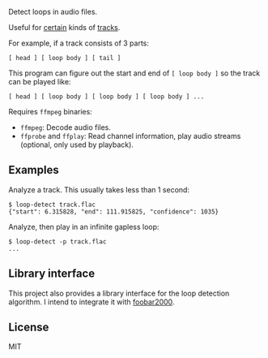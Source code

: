 Detect loops in audio files.

Useful for [certain](https://rainbowdragoneyes.bandcamp.com/album/the-messenger-original-soundtrack-disc-ii-the-future) kinds of [tracks](https://music.apple.com/us/artist/falcom-sound-team-jdk/120174391).

For example, if a track consists of 3 parts:

    [ head ] [ loop body ] [ tail ]

This program can figure out the start and end of `[ loop body ]` so the track can be played like:

    [ head ] [ loop body ] [ loop body ] [ loop body ] ...

Requires `ffmpeg` binaries:
- `ffmpeg`: Decode audio files.
- `ffprobe` and `ffplay`: Read channel information, play audio streams (optional, only used by playback).

## Examples

Analyze a track. This usually takes less than 1 second:

    $ loop-detect track.flac
    {"start": 6.315828, "end": 111.915825, "confidence": 1035}

Analyze, then play in an infinite gapless loop:

    $ loop-detect -p track.flac
    ...

## Library interface

This project also provides a library interface for the loop detection algorithm. I intend to integrate it with [foobar2000](https://www.foobar2000.org/).

## License

MIT
